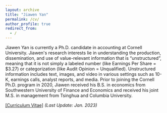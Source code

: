 ```yaml
---
layout: archive
title: "Jiawen Yan"
permalink: /cv/
author_profile: true
redirect_from:
  - /
---
```


Jiawen Yan is currently a Ph.D. candidate in accounting at Cornell University. Jiawen's research interests lie in understanding the production, dissemination, and use of value-relevant information that is “unstructured”, meaning that it is not simply a labeled number (like Earnings Per Share = $3.27) or categorization (like Audit Opinion = Unqualified). Unstructured information includes text, images, and video in various settings such as 10-K, earnings calls, analyst reports, and media. Prior to joining the Cornell Ph.D. program in 2020, Jiawen received his B.S. in economics from Southwestern University of Finance and Economics and received his joint M.S. in management from Tsinghua and Columbia University.


[[Curriculum Vitae]](https://jiawen-yan.github.io/files/CV/Jiawen_Yan_CV_Jan_2023.pdf) *(Last Update: Jan. 2023)* 



